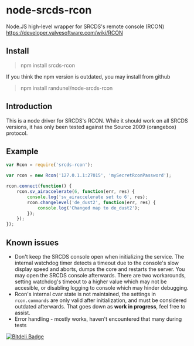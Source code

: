 node-srcds-rcon
===============

Node.JS high-level wrapper for SRCDS's remote console (RCON) https://developer.valvesoftware.com/wiki/RCON


## Install

> npm install srcds-rcon

If you think the npm version is outdated, you may install from github

> npm install randunel/node-srcds-rcon

## Introduction

This is a node driver for SRCDS's RCON. While it should work on all SRCDS versions, it has only been tested against the Source 2009 (orangebox) protocol.

## Example

``` javascript
var Rcon = require('srcds-rcon');

var rcon = new Rcon('127.0.1.1:27015', 'mySecretRconPassword');

rcon.connect(function() {
    rcon.sv_airaccelerate(6, function(err, res) {
        console.log('sv_airaccelerate set to 6', res);
        rcon.changelevel('de_dust2', function(err, res) {
            console.log('Changed map to de_dust2');
        });
    });
});
```

## Known issues

 - Don't keep the SRCDS console open when initializing the service. The internal watchdog timer detects a timeout due to the console's slow display speed and aborts, dumps the core and restarts the server. You may open the SRCDS console afterwards. There are two workarounds, setting watchdog's timeout to a higher value which may not be accesible, or disabling logging to console which may hinder debugging.
 - Rcon's internal cvar state is not maintained, the settings in `rcon.commands` are only valid after initialization, and must be considered outdated afterwards. That goes down as **work in progress**, feel free to assist.
 - Error handling - mostly works, haven't encountered that many during tests


[![Bitdeli Badge](https://d2weczhvl823v0.cloudfront.net/randunel/node-srcds-rcon/trend.png)](https://bitdeli.com/free "Bitdeli Badge")

